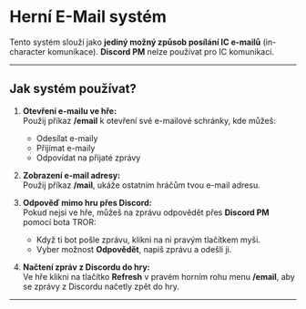 # **Herní E-Mail systém**

Tento systém slouží jako **jediný možný způsob posílání IC e-mailů** (in-character komunikace). **Discord PM** nelze používat pro IC komunikaci.

---

## **Jak systém používat?**

1. **Otevření e-mailu ve hře:**  
    Použij příkaz **/email** k otevření své e-mailové schránky, kde můžeš:  
   * Odesílat e-maily  
   * Přijímat e-maily  
   * Odpovídat na přijaté zprávy

2. **Zobrazení e-mail adresy:**  
    Použij příkaz **/mail**, ukáže ostatním hráčům tvou e-mail adresu.

3. **Odpověď mimo hru přes Discord:**  
    Pokud nejsi ve hře, můžeš na zprávu odpovědět přes **Discord PM** pomocí bota TROR:  
   * Když ti bot pošle zprávu, klikni na ni pravým tlačítkem myši.  
   * Vyber možnost **Odpovědět**, napiš zprávu a odešli ji.

4. **Načtení zpráv z Discordu do hry:**  
    Ve hře klikni na tlačítko **Refresh** v pravém horním rohu menu **/email**, aby se zprávy z Discordu načetly zpět do hry.

---

